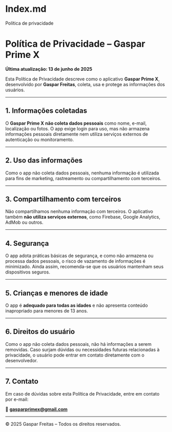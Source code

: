 # Index.md
Política de privacidade 
# Política de Privacidade – Gaspar Prime X

**Última atualização: 13 de junho de 2025**

Esta Política de Privacidade descreve como o aplicativo **Gaspar Prime X**, desenvolvido por **Gaspar Freitas**, coleta, usa e protege as informações dos usuários.

---

## 1. Informações coletadas

O **Gaspar Prime X** **não coleta dados pessoais** como nome, e-mail, localização ou fotos. O app exige login para uso, mas não armazena informações pessoais diretamente nem utiliza serviços externos de autenticação ou monitoramento.

---

## 2. Uso das informações

Como o app não coleta dados pessoais, nenhuma informação é utilizada para fins de marketing, rastreamento ou compartilhamento com terceiros.

---

## 3. Compartilhamento com terceiros

Não compartilhamos nenhuma informação com terceiros. O aplicativo também **não utiliza serviços externos**, como Firebase, Google Analytics, AdMob ou outros.

---

## 4. Segurança

O app adota práticas básicas de segurança, e como não armazena ou processa dados pessoais, o risco de vazamento de informações é minimizado. Ainda assim, recomenda-se que os usuários mantenham seus dispositivos seguros.

---

## 5. Crianças e menores de idade

O app é **adequado para todas as idades** e não apresenta conteúdo inapropriado para menores de 13 anos.

---

## 6. Direitos do usuário

Como o app não coleta dados pessoais, não há informações a serem removidas. Caso surjam dúvidas ou necessidades futuras relacionadas à privacidade, o usuário pode entrar em contato diretamente com o desenvolvedor.

---

## 7. Contato

Em caso de dúvidas sobre esta Política de Privacidade, entre em contato por e-mail:

📧 **gasparprimex@gmail.com**

---

© 2025 Gaspar Freitas – Todos os direitos reservados.
